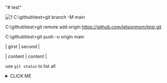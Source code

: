 "# test" 

![1](https://user-images.githubusercontent.com/92077615/195996623-b9379a7e-6247-4064-9f0f-8f2f2229b085.jpg)
C:\github\test>git branch -M main

C:\github\test>git remote add origin https://github.com/jetsonmom/test.git

C:\github\test>git push -u origin main


| girst     |  second  |

| content   |  content |

use `git status` to list all
<details><summary>CLICK ME</SUMMARY>
  <P>
    ### GKGKGKG
    '''RUBY
   puts HELLOW
    ''''
  </p>
  </details>

